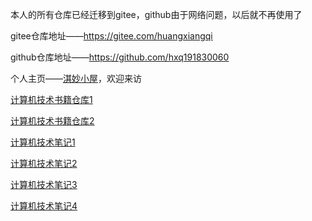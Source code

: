 本人的所有仓库已经迁移到gitee，github由于网络问题，以后就不再使用了      

gitee仓库地址——https://gitee.com/huangxiangqi      
    
github仓库地址——https://github.com/hxq191830060   

个人主页——[淇妙小屋](https://hxq191830060.github.io/)，欢迎来访    
      
[计算机技术书籍仓库1](https://github.com/hxq191830060/Books)

[计算机技术书籍仓库2](https://gitee.com/huangxiangqi/Books2)

[计算机技术笔记1](https://gitee.com/huangxiangqi/note1)

[计算机技术笔记2](https://gitee.com/huangxiangqi/note2)

[计算机技术笔记3](https://gitee.com/huangxiangqi/note3)

[计算机技术笔记4](https://gitee.com/huangxiangqi/note4)


